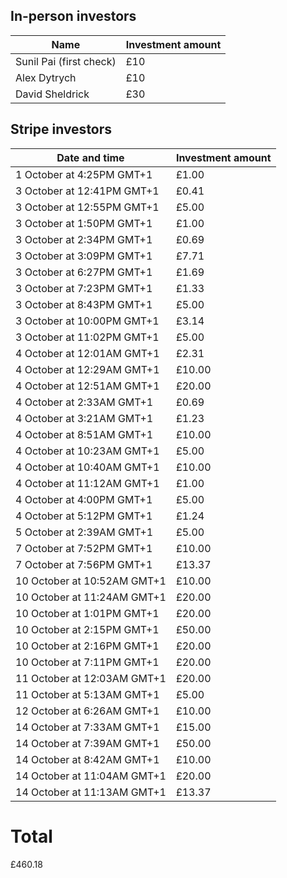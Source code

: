 ## In-person investors

| Name | Investment amount |
|--|--|
| Sunil Pai (first check) | £10 |
| Alex Dytrych | £10 |
| David Sheldrick | £30 |

## Stripe investors

|Date and time|Investment amount                       |
|-------------|-----------------------------|
|1 October at 4:25PM GMT+1|£1.00                        |
|3 October at 12:41PM GMT+1|£0.41                        |
|3 October at 12:55PM GMT+1|£5.00                        |
|3 October at 1:50PM GMT+1|£1.00                        |
|3 October at 2:34PM GMT+1|£0.69                        |
|3 October at 3:09PM GMT+1|£7.71                        |
|3 October at 6:27PM GMT+1|£1.69                        |
|3 October at 7:23PM GMT+1|£1.33                        |
|3 October at 8:43PM GMT+1|£5.00                        |
|3 October at 10:00PM GMT+1|£3.14                        |
|3 October at 11:02PM GMT+1|£5.00                        |
|4 October at 12:01AM GMT+1|£2.31                        |
|4 October at 12:29AM GMT+1|£10.00                       |
|4 October at 12:51AM GMT+1|£20.00                       |
|4 October at 2:33AM GMT+1|£0.69                        |
|4 October at 3:21AM GMT+1|£1.23                        |
|4 October at 8:51AM GMT+1|£10.00                       |
|4 October at 10:23AM GMT+1|£5.00                        |
|4 October at 10:40AM GMT+1|£10.00                       |
|4 October at 11:12AM GMT+1|£1.00                        |
|4 October at 4:00PM GMT+1|£5.00                        |
|4 October at 5:12PM GMT+1|£1.24                        |
|5 October at 2:39AM GMT+1|£5.00                        |
|7 October at 7:52PM GMT+1|£10.00                       |
|7 October at 7:56PM GMT+1|£13.37                       |
|10 October at 10:52AM GMT+1|£10.00                       |
|10 October at 11:24AM GMT+1|£20.00                       |
|10 October at 1:01PM GMT+1|£20.00                       |
|10 October at 2:15PM GMT+1|£50.00                       |
|10 October at 2:16PM GMT+1|£20.00                       |
|10 October at 7:11PM GMT+1|£20.00                       |
|11 October at 12:03AM GMT+1|£20.00                       |
|11 October at 5:13AM GMT+1|£5.00                        |
|12 October at 6:26AM GMT+1|£10.00                       |
|14 October at 7:33AM GMT+1|£15.00                       |
|14 October at 7:39AM GMT+1|£50.00                       |
|14 October at 8:42AM GMT+1|£10.00                       |
|14 October at 11:04AM GMT+1|£20.00                       |
|14 October at 11:13AM GMT+1|£13.37                       |

# Total

£460.18
